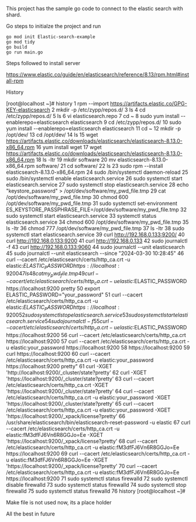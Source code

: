 This project has the sample go code to connect to the elastic search with shard.


Go steps to initialze the project and run

    go mod init Elastic-search-example
    go mod tidy
    go build
    go run main.go





Steps followed to install server

https://www.elastic.co/guide/en/elasticsearch/reference/8.13/rpm.html#install-rpm

History

[root@localhost ~]# history
    1  rpm --import https://artifacts.elastic.co/GPG-KEY-elasticsearch
    2  mkdir -p /etc/zypp/repos.d/
    3  ls
    4  cd /etc/zypp/repos.d/
    5  ls
    6  vi elasticsearch.repo
    7  cd ~
    8  sudo yum install --enablerepo=elasticsearch elasticsearch
    9  cd /etc/zypp/repos.d/
   10  sudo yum install --enablerepo=elasticsearch elasticsearch
   11  cd ~
   12  mkdir -p /opt/dev/
   13  cd /opt/dev/
   14  ls
   15  wget https://artifacts.elastic.co/downloads/elasticsearch/elasticsearch-8.13.0-x86_64.rpm
   16  yum install wget
   17  wget https://artifacts.elastic.co/downloads/elasticsearch/elasticsearch-8.13.0-x86_64.rpm
   18  ls -ltr
   19  mkdir software
   20  mv elasticsearch-8.13.0-x86_64.rpm software/
   21  cd software/
   22  ls
   23  sudo rpm --install elasticsearch-8.13.0-x86_64.rpm 
   24  sudo /bin/systemctl daemon-reload
   25  sudo /bin/systemctl enable elasticsearch.service
   26  sudo systemctl start elasticsearch.service
   27  sudo systemctl stop elasticsearch.service
   28  echo "keystore_password" > /opt/dev/software/my_pwd_file.tmp
   29  cat /opt/dev/software/my_pwd_file.tmp
   30  chmod 600 /opt/dev/software/my_pwd_file.tmp 
   31  sudo systemctl set-environment ES_KEYSTORE_PASSPHRASE_FILE=/opt/dev/software/my_pwd_file.tmp
   32  sudo systemctl start elasticsearch.service
   33  systemctl status elasticsearch.service
   34  chmod 600 /opt/dev/software/my_pwd_file.tmp
   35  ls -ltr
   36  chmod 777 /opt/dev/software/my_pwd_file.tmp
   37  ls -ltr
   38  sudo systemctl start elasticsearch.service
   39  curl http://192.168.0.133:9200/
   40  curl http://192.168.0.133:9200
   41  curl http://192.168.0.133
   42  sudo journalctl -f
   43  curl http://192.168.0.133:9060
   44  sudo journalctl --unit elasticsearch
   45  sudo journalctl --unit elasticsearch --since  "2024-03-30 10:28:45"
   46  curl --cacert /etc/elasticsearch/certs/http_ca.crt -u elastic:$ELASTIC_PASSWORD https://localhost:9200
   47  ls
   48  cat my_pwd_file.tmp 
   49  curl --cacert /etc/elasticsearch/certs/http_ca.crt -u elastic:$ELASTIC_PASSWORD https://localhost:9200 pretty
   50  export ELASTIC_PASSWORD="your_password"
   51  curl --cacert /etc/elasticsearch/certs/http_ca.crt -u elastic:$ELASTIC_PASSWORD https://localhost:9200
   52  sudo systemctl stop elasticsearch.service
   53  sudo systemctl start elasticsearch.service
   54  sudo journalctl -f
   55  curl --cacert /etc/elasticsearch/certs/http_ca.crt -u elastic:$ELASTIC_PASSWORD https://localhost:9200
   56  curl --cacert /etc/elasticsearch/certs/http_ca.crt https://localhost:9200
   57  curl --cacert /etc/elasticsearch/certs/http_ca.crt -u elastic:your_password https://localhost:9200
   58  https://localhost:9200
   59  curl https://localhost:9200
   60  curl --cacert /etc/elasticsearch/certs/http_ca.crt -u elastic:your_password https://localhost:9200 pretty"
   61  curl -XGET 'http://localhost:9200/_cluster/state?pretty'
   62  curl -XGET 'https://localhost:9200/_cluster/state?pretty'
   63  curl --cacert /etc/elasticsearch/certs/http_ca.crt  -XGET 'https://localhost:9200/_cluster/state?pretty'
   64  curl --cacert /etc/elasticsearch/certs/http_ca.crt -u elastic:your_password  -XGET 'https://localhost:9200/_cluster/state?pretty'
   65  curl --cacert /etc/elasticsearch/certs/http_ca.crt -u elastic:your_password  -XGET 'https://localhost:9200/_xpack/license?pretty'
   66  /usr/share/elasticsearch/bin/elasticsearch-reset-password -u elastic
   67  curl --cacert /etc/elasticsearch/certs/http_ca.crt -u elastic:fM3dfFJ6Vn6R8GGJo=Ee  -XGET 'https://localhost:9200/_xpack/license?pretty'
   68  curl --cacert /etc/elasticsearch/certs/http_ca.crt -u elastic:fM3dfFJ6Vn6R8GGJo=Ee https://localhost:9200
   69  curl --cacert /etc/elasticsearch/certs/http_ca.crt -u elastic:fM3dfFJ6Vn6R8GGJo=Ee  -XGET 'https://localhost:9200/_xpack/license?pretty'
   70  curl --cacert /etc/elasticsearch/certs/http_ca.crt -u elastic:fM3dfFJ6Vn6R8GGJo=Ee https://localhost:9200
   71  sudo systemctl status firewalld
   72  sudo systemctl disable firewalld
   73  sudo systemctl status firewalld
   74  sudo systemctl stop firewalld
   75  sudo systemctl status firewalld
   76  history
[root@localhost ~]#

Make file is not used now, its a place holder

All the best in future
